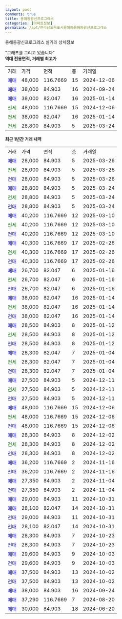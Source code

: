 ```yaml
---
layout: post
comments: true
title: 용해동광신프로그레스
categories: [아파트정보]
permalink: /apt/전라남도목포시용해동용해동광신프로그레스
---
```


용해동광신프로그레스 실거래 상세정보

<script type="text/javascript">
  google.charts.load('current', {'packages':['line', 'corechart']});
  google.charts.setOnLoadCallback(drawChart);

  function drawChart() {
    var data = new google.visualization.DataTable();
    data.addColumn('date', '거래일');
    data.addColumn('number', "매매");
    data.addColumn('number', "전세");
    data.addColumn('number', "전매");

    data.addRows([[new Date(Date.parse("2025-03-26")), 28000, null, null], [new Date(Date.parse("2025-03-26")), null, 28000, null], [new Date(Date.parse("2025-03-26")), null, null, 28000], [new Date(Date.parse("2025-03-24")), 28800, null, null], [new Date(Date.parse("2025-03-24")), null, 28800, null], [new Date(Date.parse("2025-03-24")), null, null, 28800], [new Date(Date.parse("2025-03-10")), 40200, null, null], [new Date(Date.parse("2025-03-10")), null, 40200, null], [new Date(Date.parse("2025-03-10")), null, null, 40200], [new Date(Date.parse("2025-02-26")), 40300, null, null], [new Date(Date.parse("2025-02-26")), null, 40300, null], [new Date(Date.parse("2025-02-26")), null, null, 40300], [new Date(Date.parse("2025-01-16")), 26700, null, null], [new Date(Date.parse("2025-01-16")), null, 26700, null], [new Date(Date.parse("2025-01-16")), null, null, 26700], [new Date(Date.parse("2025-01-14")), 38000, null, null], [new Date(Date.parse("2025-01-14")), null, 38000, null], [new Date(Date.parse("2025-01-14")), null, null, 38000], [new Date(Date.parse("2025-01-12")), 28500, null, null], [new Date(Date.parse("2025-01-12")), null, 28500, null], [new Date(Date.parse("2025-01-12")), null, null, 28500], [new Date(Date.parse("2025-01-04")), 28300, null, null], [new Date(Date.parse("2025-01-04")), null, 28300, null], [new Date(Date.parse("2025-01-04")), null, null, 28300], [new Date(Date.parse("2024-12-11")), 27500, null, null], [new Date(Date.parse("2024-12-11")), null, 27500, null], [new Date(Date.parse("2024-12-11")), null, null, 27500], [new Date(Date.parse("2024-12-06")), 48000, null, null], [new Date(Date.parse("2024-12-06")), null, 48000, null], [new Date(Date.parse("2024-12-06")), null, null, 48000], [new Date(Date.parse("2024-12-02")), 28300, null, null], [new Date(Date.parse("2024-12-02")), null, 28300, null], [new Date(Date.parse("2024-12-02")), null, null, 28300], [new Date(Date.parse("2024-11-16")), 36200, null, null], [new Date(Date.parse("2024-11-16")), null, null, 36200], [new Date(Date.parse("2024-11-04")), 27350, null, null], [new Date(Date.parse("2024-11-04")), null, null, 27350], [new Date(Date.parse("2024-10-31")), 29000, null, null], [new Date(Date.parse("2024-10-31")), 28100, null, null], [new Date(Date.parse("2024-10-31")), null, null, 29000], [new Date(Date.parse("2024-10-31")), null, null, 28100], [new Date(Date.parse("2024-10-23")), 28300, null, null], [new Date(Date.parse("2024-10-23")), null, null, 28300], [new Date(Date.parse("2024-10-03")), 29600, null, null], [new Date(Date.parse("2024-10-03")), null, null, 29600], [new Date(Date.parse("2024-10-02")), 37500, null, null], [new Date(Date.parse("2024-10-02")), null, null, 37500], [new Date(Date.parse("2024-09-24")), 38000, null, null], [new Date(Date.parse("2024-08-20")), 37290, null, null], [new Date(Date.parse("2024-06-20")), 30000, null, null]]);

    var options = {
      hAxis: {
        format: 'yyyy/MM/dd'
      },    
      lineWidth: 0,
      pointsVisible: true,    
      title: '최근 1년간 유형별 실거래가 분포',
      legend: { position: 'bottom' }
    };

    var formatter = new google.visualization.NumberFormat({pattern:'###,###'} );
    formatter.format(data, 1);
    formatter.format(data, 2);
    
    setTimeout(function() {
        var chart = new google.visualization.LineChart(document.getElementById('columnchart_material'));
        chart.draw(data, (options));
        document.getElementById('loading').style.display = 'none';
    }, 200);
  }
</script>


<div id="loading" style="z-index:20; display: block; margin-left: 0px">"그래프를 그리고 있습니다"</div>
<div id="columnchart_material" style="width: 95%; margin-left: 0px; display: block"></div>
<!-- contents start -->
<b>역대 전용면적, 거래별 최고가</b>
<table class="sortable">
    <tr>
      <td>거래</td>
      <td>가격</td>
      <td>면적</td>
      <td>층</td>
      <td>거래일</td>
    </tr>
        <tr>
          <td><a style="color: blue">매매</a></td>
          <td>48,000</td>
          <td>116.7669</td>
          <td>15</td>
          <td>2024-12-06</td>
        </tr>            <tr>
          <td><a style="color: blue">매매</a></td>
          <td>38,000</td>
          <td>84.903</td>
          <td>16</td>
          <td>2024-09-24</td>
        </tr>            <tr>
          <td><a style="color: blue">매매</a></td>
          <td>38,000</td>
          <td>82.047</td>
          <td>16</td>
          <td>2025-01-14</td>
        </tr>        
        <tr>
              <td><a style="color: darkgreen">전세</a></td>
              <td>48,000</td>
              <td>116.7669</td>
              <td>15</td>
              <td>2024-12-06</td>
            </tr>            <tr>
              <td><a style="color: darkgreen">전세</a></td>
              <td>38,000</td>
              <td>82.047</td>
              <td>16</td>
              <td>2025-01-14</td>
            </tr>            <tr>
              <td><a style="color: darkgreen">전세</a></td>
              <td>28,800</td>
              <td>84.903</td>
              <td>5</td>
              <td>2025-03-24</td>
            </tr>        
    
</table>

<b>최근 1년간 거래 내역</b>

<table class="sortable">
    <tr>
      <td>거래</td>
      <td>가격</td>
      <td>면적</td>
      <td>층</td>
      <td>거래일</td>
    </tr>
    <tr>
      <td><a style="color: blue">매매</a></td>
      <td>28,000</td>
      <td>84.903</td>
      <td>5</td>
      <td>2025-03-26</td>
    </tr>          <tr>
      <td><a style="color: darkgreen">전세</a></td>
      <td>28,000</td>
      <td>84.903</td>
      <td>5</td>
      <td>2025-03-26</td>
    </tr>          <tr>
      <td><a style="color: darkblue">전매</a></td>
      <td>28,000</td>
      <td>84.903</td>
      <td>5</td>
      <td>2025-03-26</td>
    </tr>          <tr>
      <td><a style="color: blue">매매</a></td>
      <td>28,800</td>
      <td>84.903</td>
      <td>5</td>
      <td>2025-03-24</td>
    </tr>          <tr>
      <td><a style="color: darkgreen">전세</a></td>
      <td>28,800</td>
      <td>84.903</td>
      <td>5</td>
      <td>2025-03-24</td>
    </tr>          <tr>
      <td><a style="color: darkblue">전매</a></td>
      <td>28,800</td>
      <td>84.903</td>
      <td>5</td>
      <td>2025-03-24</td>
    </tr>          <tr>
      <td><a style="color: blue">매매</a></td>
      <td>40,200</td>
      <td>116.7669</td>
      <td>12</td>
      <td>2025-03-10</td>
    </tr>          <tr>
      <td><a style="color: darkgreen">전세</a></td>
      <td>40,200</td>
      <td>116.7669</td>
      <td>12</td>
      <td>2025-03-10</td>
    </tr>          <tr>
      <td><a style="color: darkblue">전매</a></td>
      <td>40,200</td>
      <td>116.7669</td>
      <td>12</td>
      <td>2025-03-10</td>
    </tr>          <tr>
      <td><a style="color: blue">매매</a></td>
      <td>40,300</td>
      <td>116.7669</td>
      <td>17</td>
      <td>2025-02-26</td>
    </tr>          <tr>
      <td><a style="color: darkgreen">전세</a></td>
      <td>40,300</td>
      <td>116.7669</td>
      <td>17</td>
      <td>2025-02-26</td>
    </tr>          <tr>
      <td><a style="color: darkblue">전매</a></td>
      <td>40,300</td>
      <td>116.7669</td>
      <td>17</td>
      <td>2025-02-26</td>
    </tr>          <tr>
      <td><a style="color: blue">매매</a></td>
      <td>26,700</td>
      <td>82.047</td>
      <td>6</td>
      <td>2025-01-16</td>
    </tr>          <tr>
      <td><a style="color: darkgreen">전세</a></td>
      <td>26,700</td>
      <td>82.047</td>
      <td>6</td>
      <td>2025-01-16</td>
    </tr>          <tr>
      <td><a style="color: darkblue">전매</a></td>
      <td>26,700</td>
      <td>82.047</td>
      <td>6</td>
      <td>2025-01-16</td>
    </tr>          <tr>
      <td><a style="color: blue">매매</a></td>
      <td>38,000</td>
      <td>82.047</td>
      <td>16</td>
      <td>2025-01-14</td>
    </tr>          <tr>
      <td><a style="color: darkgreen">전세</a></td>
      <td>38,000</td>
      <td>82.047</td>
      <td>16</td>
      <td>2025-01-14</td>
    </tr>          <tr>
      <td><a style="color: darkblue">전매</a></td>
      <td>38,000</td>
      <td>82.047</td>
      <td>16</td>
      <td>2025-01-14</td>
    </tr>          <tr>
      <td><a style="color: blue">매매</a></td>
      <td>28,500</td>
      <td>84.903</td>
      <td>8</td>
      <td>2025-01-12</td>
    </tr>          <tr>
      <td><a style="color: darkgreen">전세</a></td>
      <td>28,500</td>
      <td>84.903</td>
      <td>8</td>
      <td>2025-01-12</td>
    </tr>          <tr>
      <td><a style="color: darkblue">전매</a></td>
      <td>28,500</td>
      <td>84.903</td>
      <td>8</td>
      <td>2025-01-12</td>
    </tr>          <tr>
      <td><a style="color: blue">매매</a></td>
      <td>28,300</td>
      <td>82.047</td>
      <td>7</td>
      <td>2025-01-04</td>
    </tr>          <tr>
      <td><a style="color: darkgreen">전세</a></td>
      <td>28,300</td>
      <td>82.047</td>
      <td>7</td>
      <td>2025-01-04</td>
    </tr>          <tr>
      <td><a style="color: darkblue">전매</a></td>
      <td>28,300</td>
      <td>82.047</td>
      <td>7</td>
      <td>2025-01-04</td>
    </tr>          <tr>
      <td><a style="color: blue">매매</a></td>
      <td>27,500</td>
      <td>84.903</td>
      <td>5</td>
      <td>2024-12-11</td>
    </tr>          <tr>
      <td><a style="color: darkgreen">전세</a></td>
      <td>27,500</td>
      <td>84.903</td>
      <td>5</td>
      <td>2024-12-11</td>
    </tr>          <tr>
      <td><a style="color: darkblue">전매</a></td>
      <td>27,500</td>
      <td>84.903</td>
      <td>5</td>
      <td>2024-12-11</td>
    </tr>          <tr>
      <td><a style="color: blue">매매</a></td>
      <td>48,000</td>
      <td>116.7669</td>
      <td>15</td>
      <td>2024-12-06</td>
    </tr>          <tr>
      <td><a style="color: darkgreen">전세</a></td>
      <td>48,000</td>
      <td>116.7669</td>
      <td>15</td>
      <td>2024-12-06</td>
    </tr>          <tr>
      <td><a style="color: darkblue">전매</a></td>
      <td>48,000</td>
      <td>116.7669</td>
      <td>15</td>
      <td>2024-12-06</td>
    </tr>          <tr>
      <td><a style="color: blue">매매</a></td>
      <td>28,300</td>
      <td>84.903</td>
      <td>8</td>
      <td>2024-12-02</td>
    </tr>          <tr>
      <td><a style="color: darkgreen">전세</a></td>
      <td>28,300</td>
      <td>84.903</td>
      <td>8</td>
      <td>2024-12-02</td>
    </tr>          <tr>
      <td><a style="color: darkblue">전매</a></td>
      <td>28,300</td>
      <td>84.903</td>
      <td>8</td>
      <td>2024-12-02</td>
    </tr>          <tr>
      <td><a style="color: blue">매매</a></td>
      <td>36,200</td>
      <td>116.7669</td>
      <td>2</td>
      <td>2024-11-16</td>
    </tr>          <tr>
      <td><a style="color: darkblue">전매</a></td>
      <td>36,200</td>
      <td>116.7669</td>
      <td>2</td>
      <td>2024-11-16</td>
    </tr>          <tr>
      <td><a style="color: blue">매매</a></td>
      <td>27,350</td>
      <td>84.903</td>
      <td>2</td>
      <td>2024-11-04</td>
    </tr>          <tr>
      <td><a style="color: darkblue">전매</a></td>
      <td>27,350</td>
      <td>84.903</td>
      <td>2</td>
      <td>2024-11-04</td>
    </tr>          <tr>
      <td><a style="color: blue">매매</a></td>
      <td>29,000</td>
      <td>84.903</td>
      <td>11</td>
      <td>2024-10-31</td>
    </tr>          <tr>
      <td><a style="color: blue">매매</a></td>
      <td>28,100</td>
      <td>82.047</td>
      <td>14</td>
      <td>2024-10-31</td>
    </tr>          <tr>
      <td><a style="color: darkblue">전매</a></td>
      <td>29,000</td>
      <td>84.903</td>
      <td>11</td>
      <td>2024-10-31</td>
    </tr>          <tr>
      <td><a style="color: darkblue">전매</a></td>
      <td>28,100</td>
      <td>82.047</td>
      <td>14</td>
      <td>2024-10-31</td>
    </tr>          <tr>
      <td><a style="color: blue">매매</a></td>
      <td>28,300</td>
      <td>84.903</td>
      <td>7</td>
      <td>2024-10-23</td>
    </tr>          <tr>
      <td><a style="color: darkblue">전매</a></td>
      <td>28,300</td>
      <td>84.903</td>
      <td>7</td>
      <td>2024-10-23</td>
    </tr>          <tr>
      <td><a style="color: blue">매매</a></td>
      <td>29,600</td>
      <td>84.903</td>
      <td>9</td>
      <td>2024-10-03</td>
    </tr>          <tr>
      <td><a style="color: darkblue">전매</a></td>
      <td>29,600</td>
      <td>84.903</td>
      <td>9</td>
      <td>2024-10-03</td>
    </tr>          <tr>
      <td><a style="color: blue">매매</a></td>
      <td>37,500</td>
      <td>84.903</td>
      <td>13</td>
      <td>2024-10-02</td>
    </tr>          <tr>
      <td><a style="color: darkblue">전매</a></td>
      <td>37,500</td>
      <td>84.903</td>
      <td>13</td>
      <td>2024-10-02</td>
    </tr>          <tr>
      <td><a style="color: blue">매매</a></td>
      <td>38,000</td>
      <td>84.903</td>
      <td>16</td>
      <td>2024-09-24</td>
    </tr>          <tr>
      <td><a style="color: blue">매매</a></td>
      <td>37,290</td>
      <td>116.7669</td>
      <td>7</td>
      <td>2024-08-20</td>
    </tr>          <tr>
      <td><a style="color: blue">매매</a></td>
      <td>30,000</td>
      <td>84.903</td>
      <td>18</td>
      <td>2024-06-20</td>
    </tr>      </table>
<!-- contents end -->    

